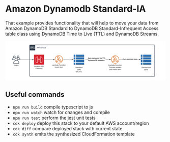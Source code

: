 # Amazon Dynamodb Standard-IA

That example provides functionality that will help to move your data from Amazon DynamoDB Standard to DynamoDB Standard-Infrequent Access table class using DynamoDB Time to Live (TTL) and DynamoDB Streams.

![diagram](./assets/diagram.png)

## Useful commands

 * `npm run build`   compile typescript to js
 * `npm run watch`   watch for changes and compile
 * `npm run test`    perform the jest unit tests
 * `cdk deploy`      deploy this stack to your default AWS account/region
 * `cdk diff`        compare deployed stack with current state
 * `cdk synth`       emits the synthesized CloudFormation template
